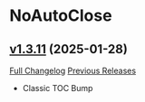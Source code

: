 # NoAutoClose

## [v1.3.11](https://github.com/NumyAddon/NoAutoClose/tree/v1.3.11) (2025-01-28)
[Full Changelog](https://github.com/NumyAddon/NoAutoClose/compare/v1.3.10...v1.3.11) [Previous Releases](https://github.com/NumyAddon/NoAutoClose/releases)

- Classic TOC Bump  

